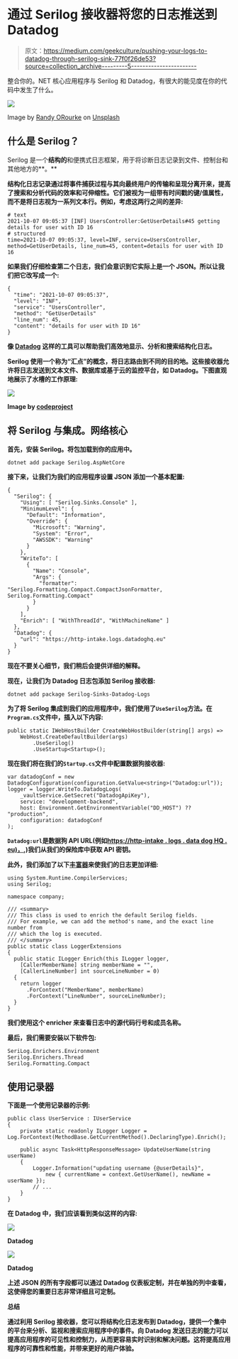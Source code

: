 # 通过 Serilog 接收器将您的日志推送到 Datadog

> 原文：<https://medium.com/geekculture/pushing-your-logs-to-datadog-through-serilog-sink-77f0f26de53?source=collection_archive---------5----------------------->

整合你的。NET 核心应用程序与 Serilog 和 Datadog，有很大的能见度在你的代码中发生了什么。

![](img/f201ffc26e76a50b44b7085830c2edf4.png)

Image by [Randy ORourke](https://unsplash.com/@taylor655ce) on [Unsplash](https://unsplash.com/)

## 什么是 Serilog？

Serilog 是一个**结构的**和便携式日志框架，用于将诊断日志记录到文件、控制台和其他地方的**。**

**结构化日志记录通过将事件捕获过程与其向最终用户的传输和呈现分离开来，提高了搜索和分析代码的效率和可伸缩性。它们被视为一组带有时间戳的键/值属性，而不是将日志视为一系列文本行。例如，考虑这两行之间的差异:**

```
# text
2021-10-07 09:05:37 [INF] UsersController:GetUserDetails#45 getting details for user with ID 16
# structured
time=2021-10-07 09:05:37, level=INF, service=UsersController, method=GetUserDetails, line_num=45, content=details for user with ID 16
```

**如果我们仔细检查第二个日志，我们会意识到它实际上是一个 JSON。所以让我们把它改写成一个:**

```
{
  "time": "2021-10-07 09:05:37",
  "level": "INF",
  "service": "UsersController",
  "method": "GetUserDetails"
  "line_num": 45,
  "content": "details for user with ID 16"
}
```

**像 [Datadog](https://www.datadoghq.com/) 这样的工具可以帮助我们高效地显示、分析和搜索结构化日志。**

**Serilog 使用一个称为“汇点”的概念，将日志路由到不同的目的地。这些接收器允许将日志发送到文本文件、数据库或基于云的监控平台，如 Datadog。下图直观地展示了水槽的工作原理:**

**![](img/ad915433b907cb4c26d1825e0cf2f027.png)**

**Image by [codeproject](https://www.codeproject.com/Articles/1041816/Serilog-An-Excellent-Logging-Framework-Integrated)**

## **将 Serilog 与集成。网络核心**

**首先，安装 Serilog。将包加载到你的应用中。**

```
dotnet add package Serilog.AspNetCore
```

**接下来，让我们为我们的应用程序设置 JSON 添加一个基本配置:**

```
{
  "Serilog": {
    "Using": [ "Serilog.Sinks.Console" ],
    "MinimumLevel": {
      "Default": "Information",
      "Override": {
        "Microsoft": "Warning",
        "System": "Error",
        "AWSSDK": "Warning"
      }
    },
    "WriteTo": [
      {
        "Name": "Console",
        "Args": {
          "formatter": "Serilog.Formatting.Compact.CompactJsonFormatter, Serilog.Formatting.Compact"
        }
      }
    ],
    "Enrich": [ "WithThreadId", "WithMachineName" ]
  },
  "Datadog": {
    "url": "https://http-intake.logs.datadoghq.eu"
  }
}
```

**现在不要关心细节，我们稍后会提供详细的解释。**

**现在，让我们为 Datadog 日志包添加 Serilog 接收器:**

```
dotnet add package Serilog-Sinks-Datadog-Logs
```

**为了将 Serilog 集成到我们的应用程序中，我们使用了`UseSerilog`方法。在`Program.cs`文件中，插入以下内容:**

```
public static IWebHostBuilder CreateWebHostBuilder(string[] args) =>
    WebHost.CreateDefaultBuilder(args)
        .UseSerilog()
        .UseStartup<Startup>();
```

**现在我们将在我们的`Startup.cs`文件中配置数据狗接收器:**

```
var datadogConf = new DatadogConfiguration(configuration.GetValue<string>("Datadog:url"));
logger = logger.WriteTo.DatadogLogs(
    _vaultService.GetSecret("DatadogApiKey"),
    service: "development-backend",
    host: Environment.GetEnvironmentVariable("DD_HOST") ?? "production",
    configuration: datadogConf
);
```

**`Datadog:url`是数据狗 API URL(例如[https://http-intake . logs . data dog HQ . eu)，](https://http-intake.logs.datadoghq.eu),)我们从我们的保险库中获取 API 密钥。**

**此外，我们添加了以下[丰富器](https://github.com/serilog/serilog/wiki/Enrichment)来使我们的日志更加详细:**

```
using System.Runtime.CompilerServices;
using Serilog;

namespace company;

/// <summary>
/// This class is used to enrich the default Serilog fields.
/// For example, we can add the method's name, and the exact line number from
/// which the log is executed.
/// </summary>
public static class LoggerExtensions
{
  public static ILogger Enrich(this ILogger logger,
    [CallerMemberName] string memberName = "",
    [CallerLineNumber] int sourceLineNumber = 0)
  {
    return logger
      .ForContext("MemberName", memberName)
      .ForContext("LineNumber", sourceLineNumber);
  }
}
```

**我们使用这个 enricher 来查看日志中的源代码行号和成员名称。**

**最后，我们需要安装以下软件包:**

```
SeriLog.Enrichers.Environment
Serilog.Enrichers.Thread
Serilog.Formatting.Compact
```

## ****使用记录器****

**下面是一个使用记录器的示例:**

```
public class UserService : IUserService
{
    private static readonly ILogger Logger = Log.ForContext(MethodBase.GetCurrentMethod().DeclaringType).Enrich();

    public async Task<HttpResponseMessage> UpdateUserName(string userName)
    {
        Logger.Information("updating username {@userDetails}", 
            new { currentName = context.GetUserName(), newName = userName });
        // ...
    }
}
```

**在 Datadog 中，我们应该看到类似这样的内容:**

**![](img/986db5d7d6670eac75143049c038c764.png)**

**Datadog**

**![](img/5857fb9b4a73847ae14565e807d5772f.png)**

**Datadog**

**上述 JSON 的所有字段都可以通过 Datadog 仪表板定制，并在单独的列中查看，这使得您的重要日志非常详细且可定制。**

****总结****

**通过利用 Serilog 接收器，您可以将结构化日志发布到 Datadog，提供一个集中的平台来分析、监视和搜索应用程序中的事件。向 Datadog 发送日志的能力可以提高应用程序的可见性和控制力，从而更容易实时识别和解决问题。这将提高应用程序的可靠性和性能，并带来更好的用户体验。**